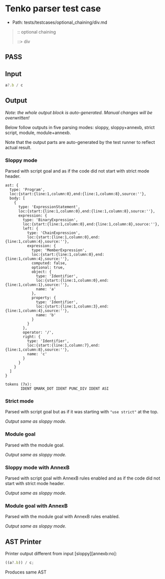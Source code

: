 # Tenko parser test case

- Path: tests/testcases/optional_chaining/div.md

> :: optional chaining
>
> ::> div
## PASS

## Input

`````js
a?.b / c
`````

## Output

_Note: the whole output block is auto-generated. Manual changes will be overwritten!_

Below follow outputs in five parsing modes: sloppy, sloppy+annexb, strict script, module, module+annexb.

Note that the output parts are auto-generated by the test runner to reflect actual result.

### Sloppy mode

Parsed with script goal and as if the code did not start with strict mode header.

`````
ast: {
  type: 'Program',
  loc:{start:{line:1,column:0},end:{line:1,column:8},source:''},
  body: [
    {
      type: 'ExpressionStatement',
      loc:{start:{line:1,column:0},end:{line:1,column:8},source:''},
      expression: {
        type: 'BinaryExpression',
        loc:{start:{line:1,column:0},end:{line:1,column:8},source:''},
        left: {
          type: 'ChainExpression',
          loc:{start:{line:1,column:0},end:{line:1,column:4},source:''},
          expression: {
            type: 'MemberExpression',
            loc:{start:{line:1,column:0},end:{line:1,column:4},source:''},
            computed: false,
            optional: true,
            object: {
              type: 'Identifier',
              loc:{start:{line:1,column:0},end:{line:1,column:1},source:''},
              name: 'a'
            },
            property: {
              type: 'Identifier',
              loc:{start:{line:1,column:3},end:{line:1,column:4},source:''},
              name: 'b'
            }
          }
        },
        operator: '/',
        right: {
          type: 'Identifier',
          loc:{start:{line:1,column:7},end:{line:1,column:8},source:''},
          name: 'c'
        }
      }
    }
  ]
}

tokens (7x):
       IDENT QMARK_DOT IDENT PUNC_DIV IDENT ASI
`````

### Strict mode

Parsed with script goal but as if it was starting with `"use strict"` at the top.

_Output same as sloppy mode._

### Module goal

Parsed with the module goal.

_Output same as sloppy mode._

### Sloppy mode with AnnexB

Parsed with script goal with AnnexB rules enabled and as if the code did not start with strict mode header.

_Output same as sloppy mode._

### Module goal with AnnexB

Parsed with the module goal with AnnexB rules enabled.

_Output same as sloppy mode._

## AST Printer

Printer output different from input [sloppy][annexb:no]:

````js
((a?.b)) / c;
````

Produces same AST
